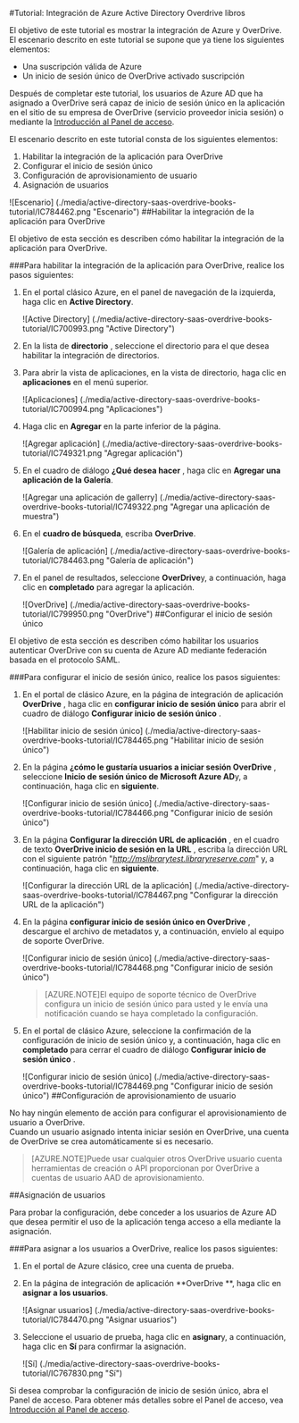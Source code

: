 <properties 
    pageTitle="Tutorial: Integración de Azure Active Directory con libros Overdrive | Microsoft Azure" 
    description="¡Obtenga información sobre cómo utilizar Overdrive libros con Azure Active Directory para habilitar el inicio de sesión único, aprovisionamiento automatizado y mucho más!" 
    services="active-directory" 
    authors="jeevansd"  
    documentationCenter="na" 
    manager="femila"/>
<tags 
    ms.service="active-directory" 
    ms.devlang="na" 
    ms.topic="article" 
    ms.tgt_pltfrm="na" 
    ms.workload="identity" 
    ms.date="09/29/2016" 
    ms.author="jeedes" />

#<a name="tutorial-azure-active-directory-integration-with-overdrive-books"></a>Tutorial: Integración de Azure Active Directory Overdrive libros
  
El objetivo de este tutorial es mostrar la integración de Azure y OverDrive.  
El escenario descrito en este tutorial se supone que ya tiene los siguientes elementos:

-   Una suscripción válida de Azure
-   Un inicio de sesión único de OverDrive activado suscripción
  
Después de completar este tutorial, los usuarios de Azure AD que ha asignado a OverDrive será capaz de inicio de sesión único en la aplicación en el sitio de su empresa de OverDrive (servicio proveedor inicia sesión) o mediante la [Introducción al Panel de acceso](active-directory-saas-access-panel-introduction.md).
  
El escenario descrito en este tutorial consta de los siguientes elementos:

1.  Habilitar la integración de la aplicación para OverDrive
2.  Configurar el inicio de sesión único
3.  Configuración de aprovisionamiento de usuario
4.  Asignación de usuarios

![Escenario] (./media/active-directory-saas-overdrive-books-tutorial/IC784462.png "Escenario")
##<a name="enabling-the-application-integration-for-overdrive"></a>Habilitar la integración de la aplicación para OverDrive
  
El objetivo de esta sección es describen cómo habilitar la integración de la aplicación para OverDrive.

###<a name="to-enable-the-application-integration-for-overdrive-perform-the-following-steps"></a>Para habilitar la integración de la aplicación para OverDrive, realice los pasos siguientes:

1.  En el portal clásico Azure, en el panel de navegación de la izquierda, haga clic en **Active Directory**.

    ![Active Directory] (./media/active-directory-saas-overdrive-books-tutorial/IC700993.png "Active Directory")

2.  En la lista de **directorio** , seleccione el directorio para el que desea habilitar la integración de directorios.

3.  Para abrir la vista de aplicaciones, en la vista de directorio, haga clic en **aplicaciones** en el menú superior.

    ![Aplicaciones] (./media/active-directory-saas-overdrive-books-tutorial/IC700994.png "Aplicaciones")

4.  Haga clic en **Agregar** en la parte inferior de la página.

    ![Agregar aplicación] (./media/active-directory-saas-overdrive-books-tutorial/IC749321.png "Agregar aplicación")

5.  En el cuadro de diálogo **¿Qué desea hacer** , haga clic en **Agregar una aplicación de la Galería**.

    ![Agregar una aplicación de gallerry] (./media/active-directory-saas-overdrive-books-tutorial/IC749322.png "Agregar una aplicación de muestra")

6.  En el **cuadro de búsqueda**, escriba **OverDrive**.

    ![Galería de aplicación] (./media/active-directory-saas-overdrive-books-tutorial/IC784463.png "Galería de aplicación")

7.  En el panel de resultados, seleccione **OverDrive**y, a continuación, haga clic en **completado** para agregar la aplicación.

    ![OverDrive] (./media/active-directory-saas-overdrive-books-tutorial/IC799950.png "OverDrive")
##<a name="configuring-single-sign-on"></a>Configurar el inicio de sesión único
  
El objetivo de esta sección es describen cómo habilitar los usuarios autenticar OverDrive con su cuenta de Azure AD mediante federación basada en el protocolo SAML.

###<a name="to-configure-single-sign-on-perform-the-following-steps"></a>Para configurar el inicio de sesión único, realice los pasos siguientes:

1.  En el portal de clásico Azure, en la página de integración de aplicación **OverDrive** , haga clic en **configurar inicio de sesión único** para abrir el cuadro de diálogo **Configurar inicio de sesión único** .

    ![Habilitar inicio de sesión único] (./media/active-directory-saas-overdrive-books-tutorial/IC784465.png "Habilitar inicio de sesión único")

2.  En la página **¿cómo le gustaría usuarios a iniciar sesión OverDrive** , seleccione **Inicio de sesión único de Microsoft Azure AD**y, a continuación, haga clic en **siguiente**.

    ![Configurar inicio de sesión único] (./media/active-directory-saas-overdrive-books-tutorial/IC784466.png "Configurar inicio de sesión único")

3.  En la página **Configurar la dirección URL de aplicación** , en el cuadro de texto **OverDrive inicio de sesión en la URL** , escriba la dirección URL con el siguiente patrón "*http://mslibrarytest.libraryreserve.com*" y, a continuación, haga clic en **siguiente**.

    ![Configurar la dirección URL de la aplicación] (./media/active-directory-saas-overdrive-books-tutorial/IC784467.png "Configurar la dirección URL de la aplicación")

4.  En la página **configurar inicio de sesión único en OverDrive** , descargue el archivo de metadatos y, a continuación, envíelo al equipo de soporte OverDrive.

    ![Configurar inicio de sesión único] (./media/active-directory-saas-overdrive-books-tutorial/IC784468.png "Configurar inicio de sesión único")

    >[AZURE.NOTE]El equipo de soporte técnico de OverDrive configura un inicio de sesión único para usted y le envía una notificación cuando se haya completado la configuración.

5.  En el portal de clásico Azure, seleccione la confirmación de la configuración de inicio de sesión único y, a continuación, haga clic en **completado** para cerrar el cuadro de diálogo **Configurar inicio de sesión único** .

    ![Configurar inicio de sesión único] (./media/active-directory-saas-overdrive-books-tutorial/IC784469.png "Configurar inicio de sesión único")
##<a name="configuring-user-provisioning"></a>Configuración de aprovisionamiento de usuario
  
No hay ningún elemento de acción para configurar el aprovisionamiento de usuario a OverDrive.  
Cuando un usuario asignado intenta iniciar sesión en OverDrive, una cuenta de OverDrive se crea automáticamente si es necesario.

>[AZURE.NOTE]Puede usar cualquier otros OverDrive usuario cuenta herramientas de creación o API proporcionan por OverDrive a cuentas de usuario AAD de aprovisionamiento.

##<a name="assigning-users"></a>Asignación de usuarios
  
Para probar la configuración, debe conceder a los usuarios de Azure AD que desea permitir el uso de la aplicación tenga acceso a ella mediante la asignación.

###<a name="to-assign-users-to-overdrive-perform-the-following-steps"></a>Para asignar a los usuarios a OverDrive, realice los pasos siguientes:

1.  En el portal de Azure clásico, cree una cuenta de prueba.

2.  En la página de integración de aplicación **OverDrive **, haga clic en **asignar a los usuarios**.

    ![Asignar usuarios] (./media/active-directory-saas-overdrive-books-tutorial/IC784470.png "Asignar usuarios")

3.  Seleccione el usuario de prueba, haga clic en **asignar**y, a continuación, haga clic en **Sí** para confirmar la asignación.

    ![Sí] (./media/active-directory-saas-overdrive-books-tutorial/IC767830.png "Sí")
  
Si desea comprobar la configuración de inicio de sesión único, abra el Panel de acceso. Para obtener más detalles sobre el Panel de acceso, vea [Introducción al Panel de acceso](active-directory-saas-access-panel-introduction.md).